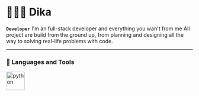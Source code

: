 # 👩🏻‍💻 Dika
**`Developer`**
I'm an full-stack developer and everything you wan't from me All project are build from the ground up, from planning and designing all the way to solving real-life problems with code.

---

### 🧰 Languages and Tools


<a href="https://cdn.jsdelivr.net/gh/walkxcode/dashboard-icons/png/python.png"><img src="https://cdn.jsdelivr.net/gh/walkxcode/dashboard-icons/png/python.png" alt="python" height="50"></a>

#

